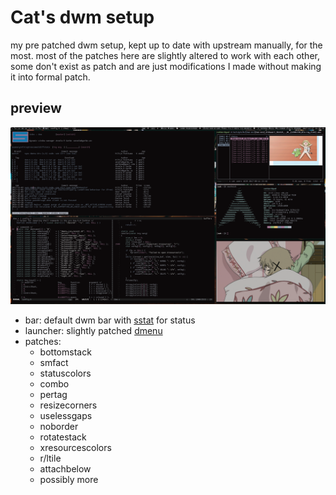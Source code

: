 # Cat's dwm setup
my pre patched dwm setup, kept up to date with upstream manually, for the most. most of the patches here are slightly altered to work with each other, some don't exist as patch and are just modifications I made without making it into  formal patch.

## preview

![desktop](./desktop.png)

* bar: default dwm bar with [sstat](https://github.com/ckath/sstat) for status
* launcher: slightly patched [dmenu](https://github.com/ckath/dmenu-cate)
* patches:
    - bottomstack
    - smfact
    - statuscolors
    - combo
    - pertag
    - resizecorners
    - uselessgaps
    - noborder
    - rotatestack
    - xresourcescolors
	- r/ltile
	- attachbelow
    - possibly more
